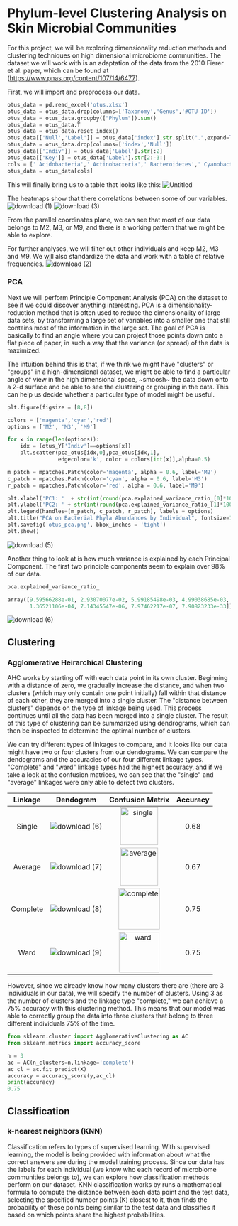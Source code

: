 # Phylum-level Clustering Analysis on Skin Microbial Communities

For this project, we will be exploring dimensionality reduction methods and clustering techniques on high dimensional microbiome communities. The dataset we will work with is an adaptation of the data from the 2010 Fierer et al. paper, which can be found at (https://www.pnas.org/content/107/14/6477).

First, we will import and preprocess our data. 

```python
otus_data = pd.read_excel('otus.xlsx')
otus_data = otus_data.drop(columns=['Taxonomy','Genus','#OTU ID'])
otus_data = otus_data.groupby(["Phylum"]).sum()
otus_data = otus_data.T
otus_data = otus_data.reset_index()
otus_data[['Null','Label']] = otus_data['index'].str.split(".",expand=True)
otus_data = otus_data.drop(columns=['index','Null'])
otus_data[['Indiv']] = otus_data['Label'].str[:2]
otus_data[['Key']] = otus_data['Label'].str[2:-3:]
cols = [' Acidobacteria',' Actinobacteria',' Bacteroidetes',' Cyanobacteria',' Firmicutes',' Fusobacteria',' Gemmatimonadetes',' Proteobacteria','Indiv','Key']
otus_data = otus_data[cols]
```

This will finally bring us to a table that looks like this:
![Untitled](https://user-images.githubusercontent.com/66886936/116767579-0e80aa80-a9ff-11eb-96f9-503d9677fd2b.jpg)


The heatmaps show that there correlations between some of our variables. 
![download (1)](https://user-images.githubusercontent.com/66886936/116767645-733c0500-a9ff-11eb-8cd6-838452edede8.png)
![download (3)](https://user-images.githubusercontent.com/66886936/116769500-acc63d80-aa0a-11eb-88c5-b3d50fb14639.png)


From the parallel coordinates plane, we can see that most of our data belongs to M2, M3, or M9, and there is a working pattern that we might be able to explore. 

For further analyses, we will filter out other individuals and keep M2, M3 and M9. We will also standardize the data and work with a table of relative frequencies. 
![download (2)](https://user-images.githubusercontent.com/66886936/116769290-f4e46080-aa08-11eb-9834-7f16e3316259.png)



### PCA

Next we will perform Principle Component Analysis (PCA) on the dataset to see if we could discover anything interesting. PCA is a dimensionality-reduction method that is often used to reduce the dimensionality of large data sets, by transforming a large set of variables into a smaller one that still contains most of the information in the large set. The goal of PCA is basically to find an angle where you can project those points down onto a flat piece of paper, in such a way that the variance (or spread) of the data is maximized.

The intuition behind this is that, if we think we might have "clusters" or "groups" in a high-dimensional dataset, we might be able to find a particular angle of view in the high dimensional space, ~smoosh~ the data down onto a 2-d surface and be able to see the clustering or grouping in the data. This can help us decide whether a particular type of model might be useful.


```python
plt.figure(figsize = [8,8])

colors = ['magenta','cyan','red']
options = ['M2', 'M3', 'M9']

for x in range(len(options)):
    idx = (otus_Y['Indiv']==options[x])
    plt.scatter(pca_otus[idx,0],pca_otus[idx,1],
                edgecolor='k', color = colors[int(x)],alpha=0.5)

m_patch = mpatches.Patch(color='magenta', alpha = 0.6, label='M2')
c_patch = mpatches.Patch(color='cyan', alpha = 0.6, label='M3')
r_patch = mpatches.Patch(color='red', alpha = 0.6, label='M9')

plt.xlabel('PC1: '  + str(int(round(pca.explained_variance_ratio_[0]*100))) + '%',fontsize=14)
plt.ylabel('PC2: ' + str(int(round(pca.explained_variance_ratio_[1]*100))) + '%',fontsize=14)
plt.legend(handles=[m_patch, c_patch, r_patch], labels = options)
plt.title("PCA on Bacterial Phyla Abundances by Individual", fontsize=12)
plt.savefig('otus_pca.png', bbox_inches = 'tight')
plt.show()
```

![download (5)](https://user-images.githubusercontent.com/66886936/116770270-5d830b80-aa10-11eb-9e5a-a2f14d713b90.png)

Another thing to look at is how much variance is explained by each Principal Component. The first two principle components seem to explain over 98% of our data. 

```python
pca.explained_variance_ratio_

array([9.59566288e-01, 2.93070077e-02, 5.99185498e-03, 4.99038685e-03,
       1.36521106e-04, 7.14345547e-06, 7.97462217e-07, 7.90823233e-33])
```
![download (6)](https://user-images.githubusercontent.com/66886936/116770424-e189c300-aa11-11eb-83c9-c54c2cab407a.png)

## Clustering 

### Agglomerative Heirarchical Clustering

AHC works by starting off with each data point in its own cluster. Beginning with a distance of zero, we gradually increase the distance, and when two clusters (which may only contain one point initially) fall within that distance of each other, they are merged into a single cluster. The "distance between clusters" depends on the type of linkage being used. This process continues until all the data has been merged into a single cluster. The result of this type of clustering can be summarized using dendrograms, which can then be inspected to determine the optimal number of clusters. 

We can try different types of linkages to compare, and it looks like our data might have two or four clusters from our dendograms. We can compare the dendograms and the accuracies of our four different linkage types. "Complete" and "ward" linkage types had the highest accuracy, and if we take a look at the confusion matrices, we can see that the "single" and "average" linkages were only able to detect two clusters. 

|Linkage |     Dendogram        |Confusion Matrix| Accuracy|
|:------:|:--------------------:|:-----:|:-----:|
|Single  |![download (6)](https://user-images.githubusercontent.com/66886936/118550332-8dc5ec00-b72a-11eb-91c0-a4d3ae49c0aa.png)|<img width="85" alt="single" src="https://user-images.githubusercontent.com/66886936/118563801-3c732800-b73d-11eb-8ba0-561e21e1b4f0.png">|0.68|
|Average |![download (7)](https://user-images.githubusercontent.com/66886936/118550377-99191780-b72a-11eb-8d2d-ce476c6036b5.png)|<img width="85" alt="average" src="https://user-images.githubusercontent.com/66886936/118564059-a25faf80-b73d-11eb-9556-7f723cce8e9c.png">|0.67|
|Complete |![download (8)](https://user-images.githubusercontent.com/66886936/118550420-a7673380-b72a-11eb-98a6-8dc58734a6c2.png)|<img width="93" alt="complete" src="https://user-images.githubusercontent.com/66886936/118564737-d9829080-b73e-11eb-9964-90f750f3b7b6.png">|0.75|
|Ward     |![download (9)](https://user-images.githubusercontent.com/66886936/118550460-b4842280-b72a-11eb-9ea8-df1c5f1ba0d1.png)|<img width="91" alt="ward" src="https://user-images.githubusercontent.com/66886936/118564831-059e1180-b73f-11eb-9285-b1f03877f4d7.png">|0.75|


However, since we already know how many clusters there are (there are 3 individuals in our data), we will specify the number of clusters. Using 3 as the number of clusters and the linkage type "complete," we can achieve a 75% accuracy with this clustering method. This means that our model was able to correctly group the data into three clusters that belong to three different individuals 75% of the time. 

```python
from sklearn.cluster import AgglomerativeClustering as AC
from sklearn.metrics import accuracy_score

n = 3
ac = AC(n_clusters=n,linkage='complete')
ac_cl = ac.fit_predict(X)
accuracy = accuracy_score(y,ac_cl)
print(accuracy)
0.75
```


## Classification

### k-nearest neighbors (KNN)

Classification refers to types of supervised learning. With supervised learning, the model is being provided with information about what the correct answers are during the model training process. Since our data has the labels for each individual (we know who each record of microbiome communities belongs to), we can explore how classification methods perform on our dataset. KNN classification works by runs a mathematical formula to compute the distance between each data point and the test data, selecting the specified number points (K) closest to it, then finds the probability of these points being similar to the test data and classifies it based on which points share the highest probabilities.

